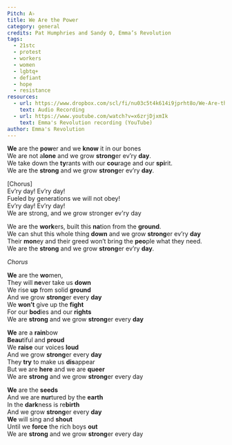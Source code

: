 ```yaml
---
Pitch: A♭
title: We Are the Power
category: general
credits: Pat Humphries and Sandy O, Emma’s Revolution
tags:
  - 21stc
  - protest
  - workers
  - women
  - lgbtq+
  - defiant
  - hope
  - resistance
resources:
  - url: https://www.dropbox.com/scl/fi/nu03c5t4k614i9jprht8o/We-Are-the-Power-Emma-s-Revolution.wav?rlkey=qz4p8bi24q5rb6a4uxl2rj995&e=1&st=8dfudfb6&dl=0
    text: Audio Recording
  - url: https://www.youtube.com/watch?v=x6zrjDjxmIk
    text: Emma's Revolution recording (YouTube)
author: Emma's Revolution
---
```

**We** are the **pow**er and we **know** it in our bones\
We are not a**lone** and we grow **strong**er ev’ry **day**.\
We take down the **ty**rants with our **cou**rage and our **spi**rit.\
We are the **strong** and we grow **strong**er ev’ry **day**.  

\[Chorus]\
Ev’ry day! Ev’ry day!\
Fueled by generations we will not obey!\
Ev’ry day! Ev’ry day!\
We are strong, and we grow stronger ev'ry day

We are the **work**ers, built this **na**tion from the **ground**.\
We can shut this whole thing **down** and we grow **strong**er ev’ry **day**\
Their **mon**ey and their greed won’t bring the **peo**ple what they need.  \
We are the **strong** and we grow **strong**er ev’ry **day**. 

*Chorus*  

**We** are the **wo**men,\
They will **ne**ver take us **down**\
We rise **up** from solid **ground**\
And we grow **strong**er every **day**\
We **won’t** give up the **fight**\
For our **bod**ies and our **rights**\
We are **strong** and we grow **strong**er every **day**  

**We** are a **rain**bow\
**Beau**tiful and **proud**\
We **raise** our voices **loud**\
And we grow **strong**er every **day**\
They **try** to make us **dis**appear\
But we are **here** and we are **queer**\
We are **strong** and we grow **strong**er every day  

**We** are the **seeds**\
And we are **nur**tured by the **earth**\
In the **dark**ness is re**birth**\
And we grow **strong**er every **day**\
**We** will sing and **shout**\
Until we **force** the rich boys **out**\
We are **strong** and we grow **strong**er every day
